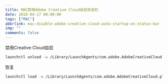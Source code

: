 ```yaml
---
title: MAC禁用Adobe Creative Cloud自启状态栏
date: 2018-04-17 00:00:00
tags: ["MAC"]
abbrlink: mac-disable-adobe-creative-cloud-auto-startup-on-status-bar
img: ""
comments: false
---
```


禁用Creative Cloud自启

```bash
launchctl unload -w /Library/LaunchAgents/com.adobe.AdobeCreativeCloud.plist
```

恢复
```bash
launchctl load -w /Library/LaunchAgents/com.adobe.AdobeCreativeCloud.plist
```
